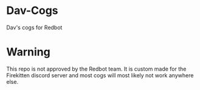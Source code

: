 # Dav-Cogs
Dav's cogs for Redbot

# Warning
This repo is not approved by the Redbot team.
It is custom made for the Firekitten discord server and most cogs will most likely not work anywhere else.
